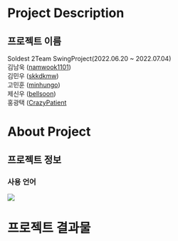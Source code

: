 # Project Description  
## 프로젝트 이름  
Soldest 2Team SwingProject(2022.06.20 ~ 2022.07.04)  
김남욱 ([namwook1101](https://github.com/namwook1101))  
김민우 ([skkdkmw](https://github.com/skkdkmw))  
고민훈 ([minhungo](https://github.com/minhungo))  
제신우 ([bellsoon](https://github.com/bellsoon))  
홍광택 ([CrazyPatient](https://github.com/CrazyPatient)  





# About Project   
## 프로젝트 정보  
### 사용 언어  
<img src="https://img.shields.io/badge/Oracle-#F80000?style=for-the-badge&logo=Oracle&logoColor=white"/>


# 프로젝트 결과물  


